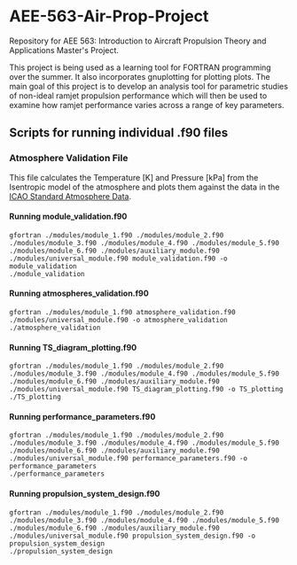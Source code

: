 # AEE-563-Air-Prop-Project
Repository for AEE 563: Introduction to Aircraft Propulsion Theory and Applications Master's Project.

This project is being used as a learning tool for FORTRAN programming over the summer. It also incorporates gnuplotting for plotting plots. The main goal of this project is to develop an analysis tool for parametric studies of non-ideal ramjet propulsion performance which will then be used to examine how ramjet performance varies across a range of key parameters.

## Scripts for running individual .f90 files

### Atmosphere Validation File
This file calculates the Temperature \[K\] and Pressure \[kPa\] from the Isentropic model of the atmosphere and plots them against the data in the [ICAO Standard Atmosphere Data](atmosphere_validation_files/ICAO_Standard_Atmosphere_SI_uints.csv).

#### Running module_validation.f90
```
gfortran ./modules/module_1.f90 ./modules/module_2.f90 ./modules/module_3.f90 ./modules/module_4.f90 ./modules/module_5.f90 ./modules/module_6.f90 ./modules/auxiliary_module.f90 ./modules/universal_module.f90 module_validation.f90 -o module_validation
./module_validation
```

#### Running atmospheres_validation.f90
```
gfortran ./modules/module_1.f90 atmosphere_validation.f90 ./modules/universal_module.f90 -o atmosphere_validation
./atmosphere_validation
```

#### Running TS_diagram_plotting.f90
```
gfortran ./modules/module_1.f90 ./modules/module_2.f90 ./modules/module_3.f90 ./modules/module_4.f90 ./modules/module_5.f90 ./modules/module_6.f90 ./modules/auxiliary_module.f90 ./modules/universal_module.f90 TS_diagram_plotting.f90 -o TS_plotting
./TS_plotting
```

#### Running performance_parameters.f90
```
gfortran ./modules/module_1.f90 ./modules/module_2.f90 ./modules/module_3.f90 ./modules/module_4.f90 ./modules/module_5.f90 ./modules/module_6.f90 ./modules/auxiliary_module.f90 ./modules/universal_module.f90 performance_parameters.f90 -o performance_parameters
./performance_parameters
```

#### Running propulsion_system_design.f90
```
gfortran ./modules/module_1.f90 ./modules/module_2.f90 ./modules/module_3.f90 ./modules/module_4.f90 ./modules/module_5.f90 ./modules/module_6.f90 ./modules/auxiliary_module.f90 ./modules/universal_module.f90 propulsion_system_design.f90 -o propulsion_system_design
./propulsion_system_design
```
